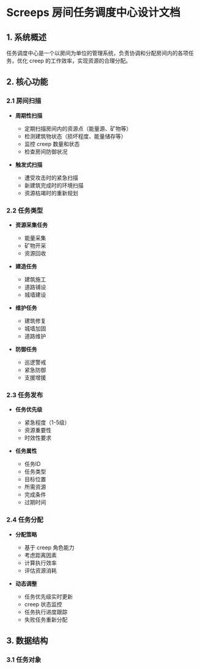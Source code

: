 # Screeps 房间任务调度中心设计文档

## 1. 系统概述
任务调度中心是一个以房间为单位的管理系统，负责协调和分配房间内的各项任务，优化 creep 的工作效率，实现资源的合理分配。

## 2. 核心功能

### 2.1 房间扫描
- **周期性扫描**
  - 定期扫描房间内的资源点（能量源、矿物等）
  - 检测建筑物状态（损坏程度、能量储存等）
  - 监控 creep 数量和状态
  - 检查房间防御状况

- **触发式扫描**
  - 遭受攻击时的紧急扫描
  - 新建筑完成时的环境扫描
  - 资源枯竭时的重新规划

### 2.2 任务类型
- **资源采集任务**
  - 能量采集
  - 矿物开采
  - 资源回收

- **建造任务**
  - 建筑施工
  - 道路铺设
  - 城墙建设

- **维护任务**
  - 建筑修复
  - 城墙加固
  - 道路维护

- **防御任务**
  - 巡逻警戒
  - 紧急防御
  - 支援增援

### 2.3 任务发布
- **任务优先级**
  - 紧急程度（1-5级）
  - 资源重要性
  - 时效性要求

- **任务属性**
  - 任务ID
  - 任务类型
  - 目标位置
  - 所需资源
  - 完成条件
  - 过期时间

### 2.4 任务分配
- **分配策略**
  - 基于 creep 角色能力
  - 考虑距离因素
  - 计算执行效率
  - 评估资源消耗

- **动态调整**
  - 任务优先级实时更新
  - creep 状态监控
  - 任务执行进度跟踪
  - 失败任务重新分配

## 3. 数据结构

### 3.1 任务对象